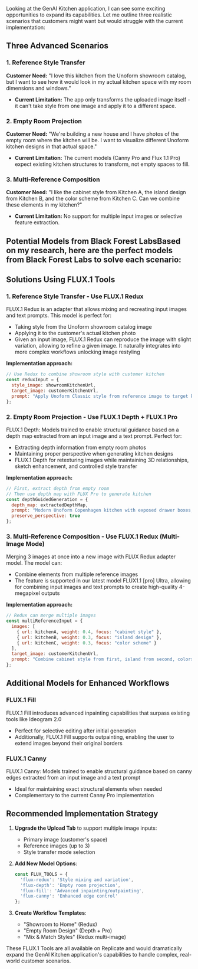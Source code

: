 Looking at the GenAI Kitchen application, I can see some exciting opportunities to expand its capabilities. Let me outline three realistic scenarios that customers might want but would struggle with the current implementation:

## Three Advanced Scenarios

### 1. **Reference Style Transfer**
**Customer Need:** "I love this kitchen from the Unoform showroom catalog, but I want to see how it would look in my actual kitchen space with my room dimensions and windows."
- **Current Limitation:** The app only transforms the uploaded image itself - it can't take style from one image and apply it to a different space.

### 2. **Empty Room Projection**
**Customer Need:** "We're building a new house and I have photos of the empty room where the kitchen will be. I want to visualize different Unoform kitchen designs in that actual space."
- **Current Limitation:** The current models (Canny Pro and Flux 1.1 Pro) expect existing kitchen structures to transform, not empty spaces to fill.

### 3. **Multi-Reference Composition**
**Customer Need:** "I like the cabinet style from Kitchen A, the island design from Kitchen B, and the color scheme from Kitchen C. Can we combine these elements in my kitchen?"
- **Current Limitation:** No support for multiple input images or selective feature extraction.

## Potential Models from Black Forest LabsBased on my research, here are the perfect models from Black Forest Labs to solve each scenario:

## Solutions Using FLUX.1 Tools

### 1. **Reference Style Transfer** - Use FLUX.1 Redux
FLUX.1 Redux is an adapter that allows mixing and recreating input images and text prompts. This model is perfect for:
- Taking style from the Unoform showroom catalog image
- Applying it to the customer's actual kitchen photo
- Given an input image, FLUX.1 Redux can reproduce the image with slight variation, allowing to refine a given image. It naturally integrates into more complex workflows unlocking image restyling

**Implementation approach:**
```javascript
// Use Redux to combine showroom style with customer kitchen
const reduxInput = {
  style_image: showroomKitchenUrl,
  target_image: customerKitchenUrl,
  prompt: "Apply Unoform Classic style from reference image to target kitchen space"
};
```

### 2. **Empty Room Projection** - Use FLUX.1 Depth + FLUX.1 Pro
FLUX.1 Depth: Models trained to enable structural guidance based on a depth map extracted from an input image and a text prompt. Perfect for:
- Extracting depth information from empty room photos
- Maintaining proper perspective when generating kitchen designs
- FLUX.1 Depth for retexturing images while maintaining 3D relationships, sketch enhancement, and controlled style transfer

**Implementation approach:**
```javascript
// First, extract depth from empty room
// Then use depth map with FLUX Pro to generate kitchen
const depthGuidedGeneration = {
  depth_map: extractedDepthMap,
  prompt: "Modern Unoform Copenhagen kitchen with exposed drawer boxes, full kitchen installation",
  preserve_perspective: true
};
```

### 3. **Multi-Reference Composition** - Use FLUX.1 Redux (Multi-Image Mode)
Merging 3 images at once into a new image with FLUX Redux adapter model. The model can:
- Combine elements from multiple reference images
- The feature is supported in our latest model FLUX1.1 [pro] Ultra, allowing for combining input images and text prompts to create high-quality 4-megapixel outputs

**Implementation approach:**
```javascript
// Redux can merge multiple images
const multiReferenceInput = {
  images: [
    { url: kitchenA, weight: 0.4, focus: "cabinet style" },
    { url: kitchenB, weight: 0.3, focus: "island design" },
    { url: kitchenC, weight: 0.3, focus: "color scheme" }
  ],
  target_image: customerKitchenUrl,
  prompt: "Combine cabinet style from first, island from second, colors from third"
};
```

## Additional Models for Enhanced Workflows

### FLUX.1 Fill
FLUX.1 Fill introduces advanced inpainting capabilities that surpass existing tools like Ideogram 2.0
- Perfect for selective editing after initial generation
- Additionally, FLUX.1 Fill supports outpainting, enabling the user to extend images beyond their original borders

### FLUX.1 Canny
FLUX.1 Canny: Models trained to enable structural guidance based on canny edges extracted from an input image and a text prompt
- Ideal for maintaining exact structural elements when needed
- Complementary to the current Canny Pro implementation

## Recommended Implementation Strategy

1. **Upgrade the Upload Tab** to support multiple image inputs:
   - Primary image (customer's space)
   - Reference images (up to 3)
   - Style transfer mode selection

2. **Add New Model Options**:
   ```typescript
   const FLUX_TOOLS = {
     'flux-redux': 'Style mixing and variation',
     'flux-depth': 'Empty room projection',
     'flux-fill': 'Advanced inpainting/outpainting',
     'flux-canny': 'Enhanced edge control'
   };
   ```

3. **Create Workflow Templates**:
   - "Showroom to Home" (Redux)
   - "Empty Room Design" (Depth + Pro)
   - "Mix & Match Styles" (Redux multi-image)

These FLUX.1 Tools are all available on Replicate and would dramatically expand the GenAI Kitchen application's capabilities to handle complex, real-world customer scenarios.